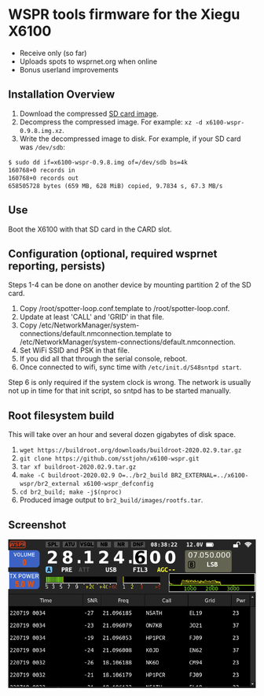 # WSPR tools firmware for the Xiegu X6100

* Receive only (so far)
* Uploads spots to wsprnet.org when online
* Bonus userland improvements

## Installation Overview

1. Download the compressed [SD card image](https://github.com/sstjohn/x6100-wspr/releases/download/v0.9.8/x6100-wspr-0.9.8.img.xz). 
2. Decompress the compressed image. For example: `xz -d x6100-wspr-0.9.8.img.xz`.
3. Write the decompressed image to disk. For example, if your SD card was `/dev/sdb`:

```
$ sudo dd if=x6100-wspr-0.9.8.img of=/dev/sdb bs=4k
160768+0 records in
160768+0 records out
658505728 bytes (659 MB, 628 MiB) copied, 9.7834 s, 67.3 MB/s
```

## Use

Boot the X6100 with that SD card in the CARD slot.

## Configuration (optional, required wsprnet reporting, persists)

Steps 1-4 can be done on another device by mounting partition 2 of the SD card.

1. Copy /root/spotter-loop.conf.template to /root/spotter-loop.conf.
2. Update at least 'CALL' and 'GRID' in that file.
3. Copy /etc/NetworkManager/system-connections/default.nmconnection.template to /etc/NetworkManager/system-connections/default.nmconnection.
4. Set WiFi SSID and PSK in that file.
5. If you did all that through the serial console, reboot.
6. Once connected to wifi, sync time with `/etc/init.d/S48sntpd start`.

Step 6 is only required if the system clock is wrong. The network is usually not up in time for that init script, so sntpd has to be started manually.

## Root filesystem build

This will take over an hour and several dozen gigabytes of disk space.

1. `wget https://buildroot.org/downloads/buildroot-2020.02.9.tar.gz`
2. `git clone https://github.com/sstjohn/x6100-wspr.git`
3. `tar xf buildroot-2020.02.9.tar.gz`
4. `make -C buildroot-2020.02.9 O=../br2_build BR2_EXTERNAL=../x6100-wspr/br2_external x6100-wspr_defconfig`
5. `cd br2_build; make -j$(nproc)`
6.  Produced image output to `br2_build/images/rootfs.tar`.

## Screenshot

![screenshot](screenshot.png?raw=true)
